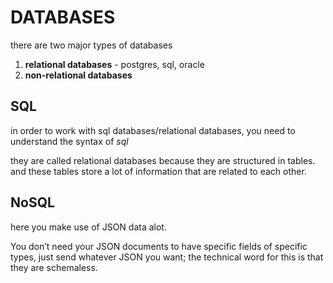# DATABASES

there are two major types of databases

1. **relational databases** - postgres, sql, oracle
2. **non-relational databases**

## SQL

in order to work with sql databases/relational databases, you need to understand the syntax of *sql*

they are called relational databases because they are structured in tables. and these tables store a lot of information that are related to each other.

## NoSQL

here you make use of JSON data alot.

You don’t need your JSON documents to have specific fields of specific types, just send whatever JSON you want; the technical word for this is that they are schemaless.
